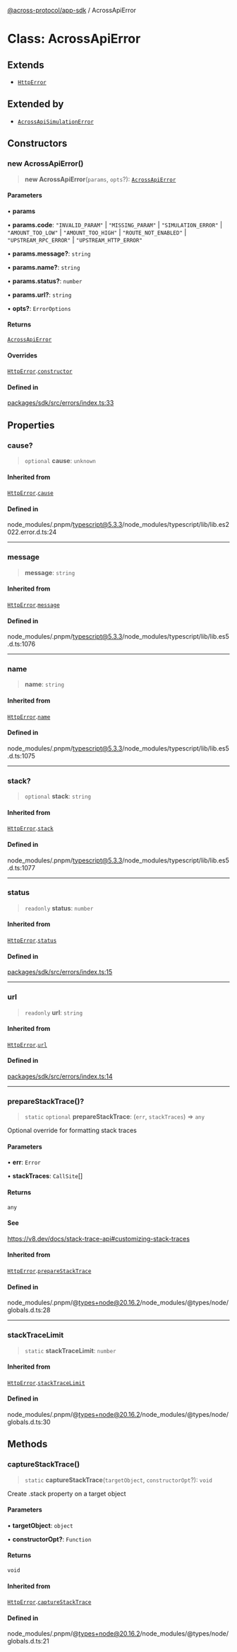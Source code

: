 [@across-protocol/app-sdk](../README.md) / AcrossApiError

# Class: AcrossApiError

## Extends

- [`HttpError`](HttpError.md)

## Extended by

- [`AcrossApiSimulationError`](AcrossApiSimulationError.md)

## Constructors

### new AcrossApiError()

> **new AcrossApiError**(`params`, `opts`?): [`AcrossApiError`](AcrossApiError.md)

#### Parameters

• **params**

• **params.code**: `"INVALID_PARAM"` \| `"MISSING_PARAM"` \| `"SIMULATION_ERROR"` \| `"AMOUNT_TOO_LOW"` \| `"AMOUNT_TOO_HIGH"` \| `"ROUTE_NOT_ENABLED"` \| `"UPSTREAM_RPC_ERROR"` \| `"UPSTREAM_HTTP_ERROR"`

• **params.message?**: `string`

• **params.name?**: `string`

• **params.status?**: `number`

• **params.url?**: `string`

• **opts?**: `ErrorOptions`

#### Returns

[`AcrossApiError`](AcrossApiError.md)

#### Overrides

[`HttpError`](HttpError.md).[`constructor`](HttpError.md#constructors)

#### Defined in

[packages/sdk/src/errors/index.ts:33](https://github.com/across-protocol/toolkit/blob/fa61c35c7597804e093096de254dbc326f096003/packages/sdk/src/errors/index.ts#L33)

## Properties

### cause?

> `optional` **cause**: `unknown`

#### Inherited from

[`HttpError`](HttpError.md).[`cause`](HttpError.md#cause)

#### Defined in

node_modules/.pnpm/typescript@5.3.3/node_modules/typescript/lib/lib.es2022.error.d.ts:24

---

### message

> **message**: `string`

#### Inherited from

[`HttpError`](HttpError.md).[`message`](HttpError.md#message)

#### Defined in

node_modules/.pnpm/typescript@5.3.3/node_modules/typescript/lib/lib.es5.d.ts:1076

---

### name

> **name**: `string`

#### Inherited from

[`HttpError`](HttpError.md).[`name`](HttpError.md#name)

#### Defined in

node_modules/.pnpm/typescript@5.3.3/node_modules/typescript/lib/lib.es5.d.ts:1075

---

### stack?

> `optional` **stack**: `string`

#### Inherited from

[`HttpError`](HttpError.md).[`stack`](HttpError.md#stack)

#### Defined in

node_modules/.pnpm/typescript@5.3.3/node_modules/typescript/lib/lib.es5.d.ts:1077

---

### status

> `readonly` **status**: `number`

#### Inherited from

[`HttpError`](HttpError.md).[`status`](HttpError.md#status)

#### Defined in

[packages/sdk/src/errors/index.ts:15](https://github.com/across-protocol/toolkit/blob/fa61c35c7597804e093096de254dbc326f096003/packages/sdk/src/errors/index.ts#L15)

---

### url

> `readonly` **url**: `string`

#### Inherited from

[`HttpError`](HttpError.md).[`url`](HttpError.md#url)

#### Defined in

[packages/sdk/src/errors/index.ts:14](https://github.com/across-protocol/toolkit/blob/fa61c35c7597804e093096de254dbc326f096003/packages/sdk/src/errors/index.ts#L14)

---

### prepareStackTrace()?

> `static` `optional` **prepareStackTrace**: (`err`, `stackTraces`) => `any`

Optional override for formatting stack traces

#### Parameters

• **err**: `Error`

• **stackTraces**: `CallSite`[]

#### Returns

`any`

#### See

https://v8.dev/docs/stack-trace-api#customizing-stack-traces

#### Inherited from

[`HttpError`](HttpError.md).[`prepareStackTrace`](HttpError.md#preparestacktrace)

#### Defined in

node_modules/.pnpm/@types+node@20.16.2/node_modules/@types/node/globals.d.ts:28

---

### stackTraceLimit

> `static` **stackTraceLimit**: `number`

#### Inherited from

[`HttpError`](HttpError.md).[`stackTraceLimit`](HttpError.md#stacktracelimit)

#### Defined in

node_modules/.pnpm/@types+node@20.16.2/node_modules/@types/node/globals.d.ts:30

## Methods

### captureStackTrace()

> `static` **captureStackTrace**(`targetObject`, `constructorOpt`?): `void`

Create .stack property on a target object

#### Parameters

• **targetObject**: `object`

• **constructorOpt?**: `Function`

#### Returns

`void`

#### Inherited from

[`HttpError`](HttpError.md).[`captureStackTrace`](HttpError.md#capturestacktrace)

#### Defined in

node_modules/.pnpm/@types+node@20.16.2/node_modules/@types/node/globals.d.ts:21
